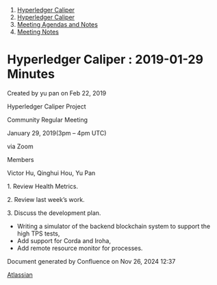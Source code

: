 1. [Hyperledger Caliper](index.html)
2. [Hyperledger Caliper](Hyperledger-Caliper_23101442.html)
3. [Meeting Agendas and Notes](Meeting-Agendas-and-Notes_23101465.html)
4. [Meeting Notes](Meeting-Notes_23101469.html)

# Hyperledger Caliper : 2019-01-29 Minutes

Created by yu pan on Feb 22, 2019

Hyperledger Caliper Project

Community Regular Meeting

January 29, 2019(3pm – 4pm UTC)

via Zoom

Members

Victor Hu, Qinghui Hou, Yu Pan

1\. Review Health Metrics.

2\. Review last week’s work.

3\. Discuss the development plan.

- Writing a simulator of the backend blockchain system to support the high TPS tests,
- Add support for Corda and Iroha,
- Add remote resource monitor for processes.

Document generated by Confluence on Nov 26, 2024 12:37

[Atlassian](http://www.atlassian.com/)
